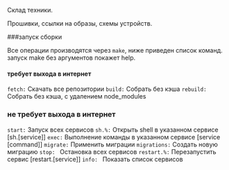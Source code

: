 Склад техники.

Прошивки, ссылки на образы, схемы устройств.

###запуск сборки

Все операции производятся через `make`, ниже приведен список команд.
запуск make без аргументов покажет help.

#### требует выхода в интернет
`fetch:` Скачать все репозитории
`build:` Собрать без кэша
`rebuild:` Собрать без кэша, с удалением node_modules

### не требует выхода в интернет
`start:` Запуск всех сервисов
`sh.%:` Открыть shell в указанном сервисе [sh.[service]]
`exec:` Выполнение команды в указанном сервисе [service [command]]
`migrate:` Применить миграции
`migrations:` Создать новую миграцию
`stop: ` Остановка всех сервисов
`restart.%:` Перезапустить сервис [restart.[service]]
`info: ` Показать список сервисов


